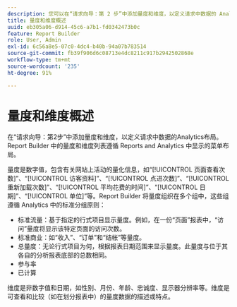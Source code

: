 ```yaml
---
description: 您可以在“请求向导：第 2 步”中添加量度和维度，以定义请求中数据的 Analytics 布局。Report Builder 中的量度和维度列表遵循 Reports and Analytics 中显示的菜单布局。
title: 量度和维度概述
uuid: eb305a06-d914-45c6-a7b1-fd0342473b0c
feature: Report Builder
role: User, Admin
exl-id: 6c56a8e5-07c0-4dc4-b40b-94a07b783514
source-git-commit: fb39f906d6c08713e4dc8211c917b2942502868e
workflow-type: tm+mt
source-wordcount: '235'
ht-degree: 91%

---
```


# 量度和维度概述

在“请求向导：第2步”中添加量度和维度，以定义请求中数据的Analytics布局。 Report Builder 中的量度和维度列表遵循 Reports and Analytics 中显示的菜单布局。

量度是数字值，包含有关网站上活动的量化信息，如“[!UICONTROL 页面查看次数]”、“[!UICONTROL 访客资料]”、“[!UICONTROL 点进次数]”、“[!UICONTROL 重新加载次数]”、“[!UICONTROL 平均花费的时间]”、“[!UICONTROL 日期]”、“[!UICONTROL 单位]”等。Report Builder 将量度组织在多个组中，这些组遵循 Analytics 中的标准分组原则：

* 标准流量：基于指定的行式项目显示量度。例如，在一份“页面”报表中，“访问”量度将显示该特定页面的访问次数。
* 标准商业：如“收入”、“订单”和“结帐”等量度。
* 总量度：无论行式项目为何，根据报表日期范围来显示量度。此量度与位于其各自的分析报表底部的总数相同。
* 参与率
* 已计算

维度是非数字值和日期，如性别、月份、年龄、忠诚度、显示器分辨率等。维度是可查看和比较（如在划分报表中）的量度数据的描述或特点。
